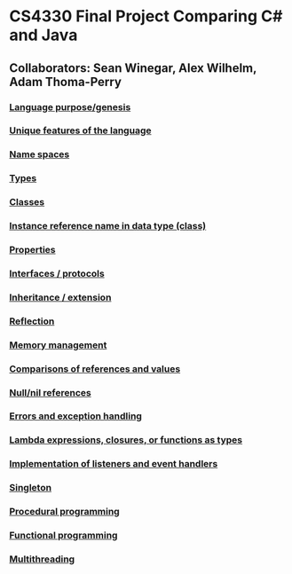 # CS4330 Final Project Comparing C# and Java
## Collaborators: Sean Winegar, Alex Wilhelm, Adam Thoma-Perry

### [Language purpose/genesis](https://github.com/sbwzq8/CS4330Final/blob/master/Language%20purpose%20and%20genesis)
### [Unique features of the language](https://github.com/sbwzq8/CS4330Final/blob/master/Unique%20features%20of%20the%20language)
### [Name spaces](https://github.com/sbwzq8/CS4330Final/blob/master/Name%20spaces)
### [Types](https://github.com/sbwzq8/CS4330Final/blob/master/Types)
### [Classes](https://github.com/sbwzq8/CS4330Final/blob/master/Classes)
### [Instance reference name in data type (class)](https://github.com/sbwzq8/CS4330Final/blob/master/Instance%20reference%20name%20in%20data%20type%20(class))
### [Properties](https://github.com/sbwzq8/CS4330Final/blob/master/Properties)
### [Interfaces / protocols](https://github.com/sbwzq8/CS4330Final/blob/master/Interfaces%20and%20protocols)
### [Inheritance / extension](https://github.com/sbwzq8/CS4330Final/blob/master/Inheritance%20and%20extension)
### [Reflection](https://github.com/sbwzq8/CS4330Final/blob/master/Reflection)
### [Memory management](https://github.com/sbwzq8/CS4330Final/blob/master/Memory%20management)
### [Comparisons of references and values](https://github.com/sbwzq8/CS4330Final/blob/master/Comparisons%20of%20references%20and%20values)
### [Null/nil references](https://github.com/sbwzq8/CS4330Final/blob/master/Null%20and%20nil%20references)
### [Errors and exception handling](https://github.com/sbwzq8/CS4330Final/blob/master/Errors%20and%20exception%20handling)
### [Lambda expressions, closures, or functions as types](https://github.com/sbwzq8/CS4330Final/blob/master/Lambda%20expressions,%20closures,%20or%20functions%20as%20types)
### [Implementation of listeners and event handlers](https://github.com/sbwzq8/CS4330Final/blob/master/Implementation%20of%20listeners%20and%20event%20handlers)
### [Singleton](https://github.com/sbwzq8/CS4330Final/blob/master/Singleton)
### [Procedural programming](https://github.com/sbwzq8/CS4330Final/blob/master/Procedural%20programming)
### [Functional programming](https://github.com/sbwzq8/CS4330Final/blob/master/Functional%20programming)
### [Multithreading](https://github.com/sbwzq8/CS4330Final/blob/master/Multithreading)
